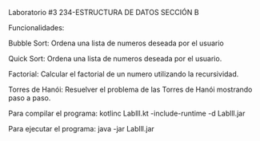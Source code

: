 Laboratorio #3 234-ESTRUCTURA DE DATOS SECCIÓN B

Funcionalidades:

Bubble Sort: Ordena una lista de numeros deseada por el usuario 

Quick Sort: Ordena una lista de numeros deseada por el usuario.

Factorial: Calcular el factorial de un numero utilizando la recursividad.

Torres de Hanói: Resuelver el problema de las Torres de Hanói mostrando paso a paso.

Para compilar el programa:
kotlinc Lablll.kt -include-runtime -d Lablll.jar


Para ejecutar el programa:
java -jar Lablll.jar
